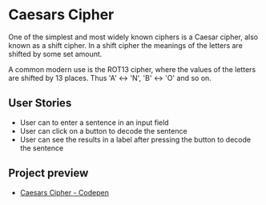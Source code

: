 # Caesars Cipher

One of the simplest and most widely known ciphers is a Caesar cipher, also known as a shift cipher. In a shift cipher the meanings of the letters are shifted by some set amount.

A common modern use is the ROT13 cipher, where the values of the letters are shifted by 13 places. Thus 'A' ↔ 'N', 'B' ↔ 'O' and so on.

## User Stories

- User can to enter a sentence in an input field
- User can click on a button to decode the sentence
- User can see the results in a label after pressing the button to decode the sentence

## Project preview

-   [Caesars Cipher - Codepen](https://codepen.io/stormi186/full/WVQZQw)
